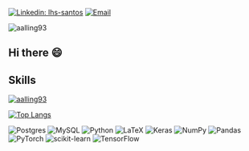
<!--<img src="figs/banner.png" alt="My own banner" class="center">
-->

[![Linkedin: lhs-santos](https://img.shields.io/badge/-LinkedIn-0077B5?style=for-the-badge&logo=linkedin&logoColor=white&link=https://linkedin.lsantos.dev)](https://www.linkedin.com/in/ksoerensen/)
[![Email](https://img.shields.io/badge/-Email-%23333?style=for-the-badge&logo=gmail&logoColor=white)](mailto:kaaso@space.dtu.dk)


<p align="left"> <img src="https://komarev.com/ghpvc/?username=aalling93&label=Profile%20views&color=0e75b6&style=flat" alt="aalling93" /> </p>


## Hi there 😄


<!--
**aalling93/aalling93** is a ✨ _special_ ✨ repository because its `README.md` (this file) appears on your GitHub profile.

Here are some ideas to get you started:

- 🔭 I’m currently working on ...
- 🌱 I’m currently learning ...
- 👯 I’m looking to collaborate on ...
- 🤔 I’m looking for help with ...
- 💬 Ask me about ...
- 📫 How to reach me: ...
- 😄 Pronouns: ...
- ⚡ Fun fact: ...






### Some projects



| [![alt-text-1](figs//proj1.png "title-1")](https://github.com/aalling93/Finding-on-groud-Radars-in-SAR-images)  | [![alt-text-1](figs//proj2.png "title-1")](https://github.com/aalling93/probabilistic-maritime-trajectory-prediction-in-complex-scenarios-using-deep-learning) | [![alt-text-1](figs//proj3.png "title-1")](something) | [![alt-text-1](figs//proj4.png "title-1")](https://github.com/aalling93/ECNN-on-SAR-data-and-Radiometry-data) |
|:---:|:---:|:---:|:---:|
| Radio Frequency Interference in Sentinel-1 SAR iamges | Probibalistic Trajectory Prediction of ships in Complex Scenarios | Automatic Oil Spill Detection | Fire detection |


## Some tools



| [![alt-text-1](figs//s1_illu.png "title-1")](https://github.com/aalling93/Sentinel_1_python)  | [![alt-text-1](figs//ais_illu.png "title-1")](https://github.com/aalling93/Sentinel_1_python)   | [![alt-text-1](figs//s1_illu.png "title-1")](https://github.com/aalling93/Sentinel_1_python)   | [![alt-text-1](figs//s1_illu.png "title-1")](https://github.com/aalling93/Sentinel_1_python)   |
|:---:|:---:|:---:|:---:|
| Sentinel-1 SAR in Python. Download data easily (NO LTR!). Process data and stuff | AIS data. Download it and clean it and stuff | Sentinel-2 MSI in Python. Download data and work with it and stuff | Fire detection |



## Something written



| [![alt-text-1](figs//s1_illu.png "title-1")](https://github.com/aalling93/Sentinel_1_python)  | [![alt-text-1](figs//ais_illu.png "title-1")](https://github.com/aalling93/Sentinel_1_python)   | [![alt-text-1](figs//s1_illu.png "title-1")](https://github.com/aalling93/Sentinel_1_python)   | [![alt-text-1](figs//s1_illu.png "title-1")](https://github.com/aalling93/Sentinel_1_python)   |
|:---:|:---:|:---:|:---:|
| Sentinel-1 SAR in Python. Download data easily (NO LTR!). Process data and stuff | AIS data. Download it and clean it and stuff | Sentinel-2 MSI in Python. Download data and work with it and stuff | Fire detection |


-->


##  Skills

<p align="left"> <a href="https://github.com/ryo-ma/github-profile-trophy"><img src="https://github-profile-trophy.vercel.app/?username=aalling93" alt="aalling93" /></a> </p>


[![Top Langs](https://github-readme-stats.vercel.app/api/top-langs/?username=aalling93&layout=compact)](https://github.com/aalling93/github-readme-stats)   

![Postgres](https://img.shields.io/badge/postgres-%23316192.svg?style=for-the-badge&logo=postgresql&logoColor=white)
![MySQL](https://img.shields.io/badge/mysql-%2300f.svg?style=for-the-badge&logo=mysql&logoColor=white)
![Python](https://img.shields.io/badge/python-3670A0?style=for-the-badge&logo=python&logoColor=ffdd54)
![LaTeX](https://img.shields.io/badge/latex-%23008080.svg?style=for-the-badge&logo=latex&logoColor=white)
![Keras](https://img.shields.io/badge/Keras-%23D00000.svg?style=for-the-badge&logo=Keras&logoColor=white)
![NumPy](https://img.shields.io/badge/numpy-%23013243.svg?style=for-the-badge&logo=numpy&logoColor=white)
![Pandas](https://img.shields.io/badge/pandas-%23150458.svg?style=for-the-badge&logo=pandas&logoColor=white)
![PyTorch](https://img.shields.io/badge/PyTorch-%23EE4C2C.svg?style=for-the-badge&logo=PyTorch&logoColor=white)
![scikit-learn](https://img.shields.io/badge/scikit--learn-%23F7931E.svg?style=for-the-badge&logo=scikit-learn&logoColor=white)
![TensorFlow](https://img.shields.io/badge/TensorFlow-%23FF6F00.svg?style=for-the-badge&logo=TensorFlow&logoColor=white)



